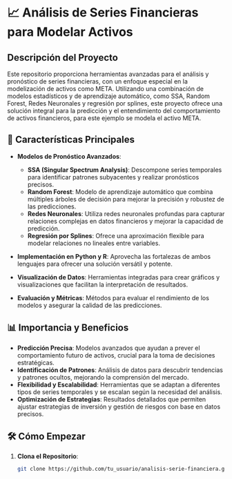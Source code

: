 # 📈 Análisis de Series Financieras para Modelar Activos

## Descripción del Proyecto

Este repositorio proporciona herramientas avanzadas para el análisis y pronóstico de series financieras, con un enfoque especial en la modelización de activos como META. Utilizando una combinación de modelos estadísticos y de aprendizaje automático, como SSA, Random Forest, Redes Neuronales y regresión por splines, este proyecto ofrece una solución integral para la predicción y el entendimiento del comportamiento de activos financieros, para este ejemplo se modela el activo META.

## 🚀 Características Principales

- **Modelos de Pronóstico Avanzados**:
  - **SSA (Singular Spectrum Analysis)**: Descompone series temporales para identificar patrones subyacentes y realizar pronósticos precisos.
  - **Random Forest**: Modelo de aprendizaje automático que combina múltiples árboles de decisión para mejorar la precisión y robustez de las predicciones.
  - **Redes Neuronales**: Utiliza redes neuronales profundas para capturar relaciones complejas en datos financieros y mejorar la capacidad de predicción.
  - **Regresión por Splines**: Ofrece una aproximación flexible para modelar relaciones no lineales entre variables.

- **Implementación en Python y R**: Aprovecha las fortalezas de ambos lenguajes para ofrecer una solución versátil y potente.

- **Visualización de Datos**: Herramientas integradas para crear gráficos y visualizaciones que facilitan la interpretación de resultados.

- **Evaluación y Métricas**: Métodos para evaluar el rendimiento de los modelos y asegurar la calidad de las predicciones.

## 📊 Importancia y Beneficios

- **Predicción Precisa**: Modelos avanzados que ayudan a prever el comportamiento futuro de activos, crucial para la toma de decisiones estratégicas.
- **Identificación de Patrones**: Análisis de datos para descubrir tendencias y patrones ocultos, mejorando la comprensión del mercado.
- **Flexibilidad y Escalabilidad**: Herramientas que se adaptan a diferentes tipos de series temporales y se escalan según la necesidad del análisis.
- **Optimización de Estrategias**: Resultados detallados que permiten ajustar estrategias de inversión y gestión de riesgos con base en datos precisos.

## 🛠️ Cómo Empezar

1. **Clona el Repositorio**:
   ```bash
   git clone https://github.com/tu_usuario/analisis-serie-financiera.git

